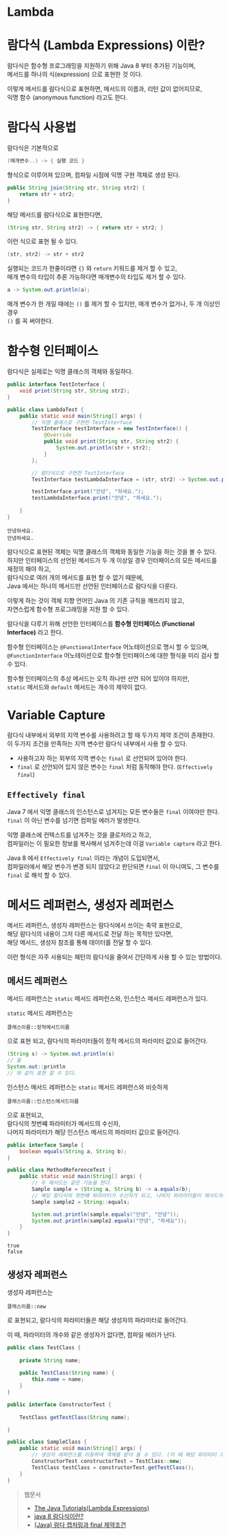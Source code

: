 Lambda
===

# 람다식 (Lambda Expressions) 이란?

람다식은 함수형 프로그래밍을 지원하기 위해 Java 8 부터 추가된 기능이며,      
메서드를 하나의 식(expression) 으로 표현한 것 이다.   

이렇게 메서드를 람다식으로 표현하면, 메서드의 이름과, 리턴 값이 없어지므로,   
익명 함수 (anonymous function) 라고도 한다.

# 람다식 사용법

람다식은 기본적으로 

```java
(매개변수..) -> { 실행 코드 }
```

형식으로 이루어져 있으며, 컴파일 시점에 익명 구현 객체로 생성 된다.

```java
public String join(String str, String str2) {
    return str + str2;
}
```

해당 메서드를 람다식으로 표현한다면,

```java
(String str, String str2) -> { return str + str2; }
```

이런 식으로 표현 될 수 있다.

```java
(str, str2) -> str + str2
```
실행되는 코드가 한줄이라면 `{}` 와 `return` 키워드를 제거 할 수 있고,   
매개 변수의 타입이 추론 가능하다면 매개변수의 타입도 제거 할 수 있다.

```java
a -> System.out.println(a);
```
매개 변수가 한 개일 때에는 `()` 를 제거 할 수 있지만, 매개 변수가 없거나, 두 개 이상인 경우   
`()` 를 꼭 써야한다.

# 함수형 인터페이스

람다식은 실제로는 익명 클래스의 객체와 동일하다.

```java
public interface TestInterface {
    void print(String str, String str2);
}

public class LambdaTest {
    public static void main(String[] args) {
        // 익명 클래스로 구현한 TestInterface
        TestInterface testInterface = new TestInterface() {
            @Override
            public void print(String str, String str2) {
                System.out.println(str + str2);
            }
        };

        // 람다식으로 구현한 TestInterface
        TestInterface testLambdaInterface = (str, str2) -> System.out.println(str + str2);

        testInterface.print("안녕", "하세요.");
        testLambdaInterface.print("안녕", "하세요.");
        
    }
}
```
```
안녕하세요.
안녕하세요.
```

람다식으로 표현된 객체는 익명 클래스의 객체와 동일한 기능을 하는 것을 볼 수 있다.   
하지만 인터페이스의 선언된 메서드가 두 개 이상일 경우 인터페이스의 모든 메서드를 재정의 해야 하고,   
람다식으로 여러 개의 메서드를 표현 할 수 없기 때문에,   
Java 에서는 하나의 메서드만 선언된 인터페이스로 람다식을 다룬다.

이렇게 하는 것이 객체 지향 언어인 Java 의 기존 규칙을 깨뜨리지 않고,   
자연스럽게 함수형 프로그래밍을 지원 할 수 있다.

람다식을 다루기 위해 선언한 인터페이스를 **함수형 인터페이스 (Functional Interface)** 라고 한다.

함수형 인터페이스는 `@FunctionalInterface` 어노테이션으로 명시 할 수 있으며,   
`@FunctionInterface` 어노테이션으로 함수형 인터페이스에 대한 형식을 미리 검사 할 수 있다.

함수형 인터페이스의 추상 메서드는 오직 하나만 선언 되어 있어야 하지만,   
`static` 메서드와 `default` 메서드는 개수의 제약이 없다.

# Variable Capture

람다식 내부에서 외부의 지역 변수를 사용하려고 할 때 두가지 제약 조건이 존재한다.   
이 두가지 조건을 만족하는 지역 변수만 람다식 내부에서 사용 할 수 있다.

- 사용하고자 하는 외부의 지역 변수는 `final` 로 선언되어 있어야 한다.
- `final` 로 선언되어 있지 않은 변수는 `final` 처럼 동작해야 한다. (`Effectively final`)

## `Effectively final`

Java 7 에서 익명 클래스의 인스턴스로 넘겨지는 모든 변수들은 `final` 이여야만 한다.   
`final` 이 아닌 변수를 넘기면 컴파일 에러가 발생한다.

익명 클래스에 컨텍스트를 넘겨주는 것을 클로저라고 하고,   
컴파일러는 이 필요한 정보를 복사해서 넘겨주는데 이걸 `Variable capture` 라고 한다.

Java 8 에서 `Effectively final` 이라는 개념이 도입되면서,   
컴파일러에서 해당 변수가 변경 되지 않았다고 판단되면 `final` 이 아니여도, 그 변수를   
`final` 로 해석 할 수 있다.

# 메서드 레퍼런스, 생성자 레퍼런스

메서드 레퍼런스, 생성자 레퍼런스는 람다식에서 쓰이는 축약 표현으로,   
해당 람다식의 내용이 그저 다른 메서드로 전달 하는 목적만 있다면,   
해당 메서드, 생성자 참조를 통해 데이터를 전달 할 수 있다.

이런 형식은 자주 사용되는 패턴의 람다식을 줄여서 간단하게 사용 할 수 있는 방법이다.

## 메서드 레퍼런스

메서드 레퍼런스는 `static` 메서드 레퍼런스와, 인스턴스 메서드 레퍼런스가 있다.

`static` 메서드 레퍼런스는

`클래스이름::정적메서드이름`

으로 표현 되고, 람다식의 파라미터들이 정적 메서드의 파라미터 값으로 들어간다.

```java
(String s) -> System.out.println(s)
// 을
System.out::println
// 와 같이 표현 할 수 있다.
```

인스턴스 메서드 레퍼런스는 `static` 메서드 레퍼런스와 비슷하게

`클래스이름::인스턴스메서드이름`

으로 표현되고,   
람다식의 첫번쨰 파라미터가 메서드의 수신자,   
나머지 파라미터가 해당 인스턴스 메서드의 파라미터 값으로 들어간다.

```java
public interface Sample {
    boolean equals(String a, String b);
}

public class MethodReferenceTest {
    public static void main(String[] args) {
        // 두 메서드는 같은 기능을 한다.
        Sample sample = (String a, String b) -> a.equals(b);
        // 해당 람다식의 첫번쨰 파라미터가 수신자가 되고, 나머지 파라미터들이 메서드의 파라미터가 된다.
        Sample sample2 = String::equals;

        System.out.println(sample.equals("안녕", "안녕"));
        System.out.println(sample2.equals("안녕", "하세요"));
    }
}
```
```
true
false
```

## 생성자 레퍼런스

생성자 레퍼런스는 

`클래스이름::new`

로 표현되고, 람다식의 파라미터들은 해당 생성자의 파라미터로 들어간다.

이 때, 파라미터의 개수와 같은 생성자가 없다면, 컴파일 에러가 난다.

```java
public class TestClass {
    
    private String name;
    
    public TestClass(String name) {
        this.name = name;
    }
}

public interface ConstructorTest {
    
    TestClass getTestClass(String name);

}

public class SampleClass {
    public static void main(String[] args) {
        // 생성자 레퍼런스를 이용하여 객체를 받아 올 수 있다. (이 때 해당 파라미터 개수 만큼의 생성자가 없으면 에러 발생)
        ConstructorTest constructorTest = TestClass::new;
        TestClass testClass = constructorTest.getTestClass();
    }
}
```


> 웹문서
> - [The Java Tutorials(Lambda Expressions)](https://docs.oracle.com/javase/tutorial/java/javaOO/lambdaexpressions.html)
> - [java 8 람다식이란?](https://effectivesquid.tistory.com/entry/java-8-%EB%9E%8C%EB%8B%A4%EC%8B%9D%EC%9D%B4%EB%9E%80)
> - [(Java) 람다 캡처링과 final 제약조건](https://perfectacle.github.io/2019/06/30/java-8-lambda-capturing/)